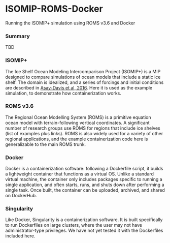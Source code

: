 # ISOMIP-ROMS-Docker
Running the ISOMIP+ simulation using ROMS v3.6 and Docker

### Summary
TBD

### ISOMIP+
The Ice Shelf Ocean Modeling Intercomparison Project (ISOMIP+) is a MIP designed to compare simulations of ocean models that include a static ice shelf.  The domain is idealized, and a series of forcings and initial conditions are described in [Asay-Davis et al, 2016](https://www.geosci-model-dev.net/9/2471/2016/gmd-9-2471-2016.html). Here it is used as the example simulation, to demonstrate how containerization works.


### ROMS v3.6
The Regional Ocean Modelling System (ROMS) is a primitive equation ocean model with terrain-following vertical coordinates. A significant number of research groups use ROMS for regions that include ice shelves (list of examples plus links). ROMS is also widely used for a variety of other regional applications, and the example containerization code here is generalizable to the main ROMS trunk.


### Docker
Docker is a containerization software: following a Dockerfile script, it builds a lightweight container that functions as a virtual OS. Unlike a standard virtual machine, the container only includes packages specific to running a single application, and often starts, runs, and shuts down after performing a single task. Once built, the container can be uploaded, archived, and shared on DockerHub.


### Singularity
Like Docker, Singularity is a containerization software. It is built specifically to run Dockerfiles on large clusters, where the user may not have administrator-type privileges. We have not yet tested it with the Dockerfiles included here.
